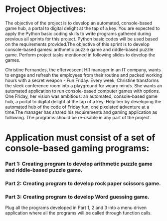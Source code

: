 # Project Objectives:
The objective of the project is to develop an automated, console-based game hub, a portal to digital delight at the tap of a key. You are expected to apply the Python basic coding skills to write programs gathered during previous all sprints for this project. Python basic codes will be used based on the requirements provided.The objective of this sprint is to develop console-based games: arithmetic puzzle game and riddle-based puzzle game. Perform project tasks mentioned in following slides to develop the games.

Christine Fernandes, the effervescent HR manager in an IT company, wants to engage and refresh the employees from their routine and packed working hours with a secret weapon - Fun Friday. Every week, Christine transforms the sleek conference room into a playground for weary minds. She wants an automated application to run console-based computer games with options. One Friday, her vision was ambitious: an automated, console-based game hub, a portal to digital delight at the tap of a key. Help her by developing the automated hub of the code of Friday fun, one pixelated adventure 
at a time.The manager has shared his requirements and gaming application as following. The programs should be re-usable in any part of the project.

# Application must consist of a set of console-based gaming programs: 
### Part 1: Creating program to develop arithmetic puzzle game and riddle-based puzzle game. 
### Part 2: Creating program to develop rock paper scissors game.
### Part 3: Creating program to develop Word guessing game.
Plug all the programs developed in Part 1, 2 and 3 into a menu driven application where all the 
programs will be called through function calls.

